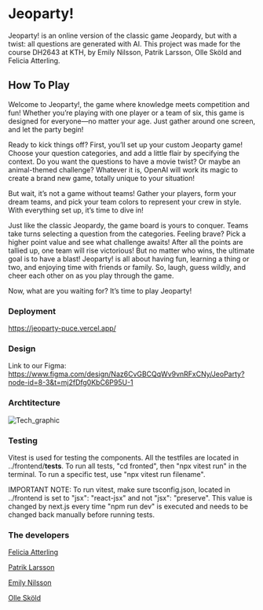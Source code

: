 # Jeoparty! 
Jeoparty! is an online version of the classic game Jeopardy, but with a twist: all questions are generated with AI.
This project was made for the course DH2643 at KTH, by Emily Nilsson, Patrik Larsson, Olle Sköld and Felicia Atterling.

## How To Play
Welcome to Jeoparty!, the game where knowledge meets competition and fun! Whether you’re playing with one player or a team of six, this game is designed for everyone—no matter your age. Just gather around one screen, and let the party begin!

Ready to kick things off? First, you’ll set up your custom Jeoparty game! Choose your question categories, and add a little flair by specifying the context. Do you want the questions to have a movie twist? Or maybe an animal-themed challenge? Whatever it is, OpenAI will work its magic to create a brand new game, totally unique to your situation!

But wait, it’s not a game without teams! Gather your players, form your dream teams, and pick your team colors to represent your crew in style. With everything set up, it’s time to dive in!

Just like the classic Jeopardy, the game board is yours to conquer. Teams take turns selecting a question from the categories. Feeling brave? Pick a higher point value and see what challenge awaits! After all the points are tallied up, one team will rise victorious! But no matter who wins, the ultimate goal is to have a blast! Jeoparty! is all about having fun, learning a thing or two, and enjoying time with friends or family. So, laugh, guess wildly, and cheer each other on as you play through the game.

Now, what are you waiting for? It’s time to play Jeoparty!

### Deployment
https://jeoparty-puce.vercel.app/

### Design
Link to our Figma: https://www.figma.com/design/Naz6CvGBCQqWv9vnRFxCNy/JeoParty?node-id=8-3&t=mj2fDfg0KbC6P95U-1 

### Archtitecture
![Tech_graphic](https://github.com/user-attachments/assets/79eb07ab-6fdf-4036-8a99-c753d37d0992)

### Testing
Vitest is used for testing the components. All the testfiles are located in ../frontend/__tests__. To run all tests, "cd fronted", then "npx vitest run" in the terminal. To run a specific test, use "npx vitest run filename".

IMPORTANT NOTE: To run vitest, make sure tsconfig.json, located in ../frontend is set to "jsx": "react-jsx" and not "jsx": "preserve". This value is changed by next.js every time "npm run dev" is executed and needs to be changed back manually before running tests.

### The developers  
[Felicia Atterling](https://github.com/feliciaatterling)

[Patrik Larsson](https://github.com/larssonpatrik)

[Emily Nilsson](https://github.com/emlinem)

[Olle Sköld](https://github.com/OlleSkold)
